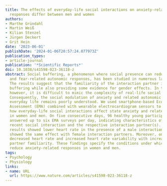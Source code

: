 ```yaml
---
title: The effects of everyday-life social interactions on anxiety-related autonomic
  responses differ between men and women
authors:
- Marthe Gründahl
- Martin Weiß
- Kilian Stenzel
- Jürgen Deckert
- Grit Hein
date: '2023-06-01'
publishDate: '2024-01-06T20:57:24.077973Z'
publication_types:
- article-journal
publication: '*Scientific Reports*'
doi: 10.1038/s41598-023-36118-z
abstract: Social buffering, a phenomenon where social presence can reduce anxiety
  and fear-related autonomic responses, has been studied in numerous laboratory settings.
  The results suggest that the familiarity of the interaction partner influences social
  buffering while also providing some evidence for gender effects. In the laboratory,
  however, it is difficult to mimic the complexity of real-life social interactions.
  Consequently, the social modulation of anxiety and related autonomic responses in
  everyday life remains poorly understood. We used smartphone-based Ecological Momentary
  Assessment (EMA) combined with wearable electrocardiogram sensors to investigate
  how everyday-life social interactions affect state anxiety and related cardiac changes
  in women and men. On five consecutive days, 96 healthy young participants (53% women)
  answered up to six EMA surveys per day, indicating characteristics of their most
  recent social interaction and the respective interaction partner(s). In women, our
  results showed lower heart rate in the presence of a male interaction partner. Men
  showed the same effect with female interaction partners. Moreover, only women showed
  decreased heart rate and increased heart rate variability with increasing interaction
  partner familiarity. These findings specify the conditions under which social interactions
  reduce anxiety-related responses in women and men.
tags:
- Psychology
- Physiology
links:
- name: URL
  url: https://www.nature.com/articles/s41598-023-36118-z
---
```

